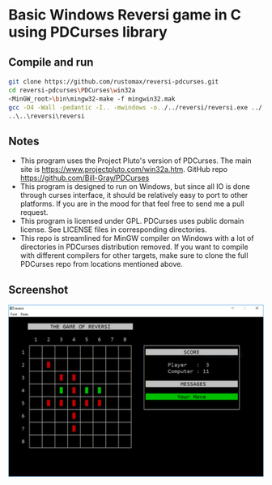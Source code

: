 # Basic Windows Reversi game in C using PDCurses library

## Compile and run

```sh
git clone https://github.com/rustomax/reversi-pdcurses.git
cd reversi-pdcurses\PDCurses\win32a
<MinGW_root>\bin\mingw32-make -f mingwin32.mak
gcc -O4 -Wall -pedantic -I.. -mwindows -o../../reversi/reversi.exe ../../reversi/main.c pdcurses.a -lgdi32 -lcomdlg32 -std=c11
..\..\reversi\reversi
```

## Notes

- This program uses the Project Pluto's version of PDCurses. The main site is https://www.projectpluto.com/win32a.htm. GitHub repo https://github.com/Bill-Gray/PDCurses
- This program is designed to run on Windows, but since all IO is done through curses interface, it should be relatively easy to port to other platforms. If you are in the mood for that feel free to send me a pull request.
- This program is licensed under GPL. PDCurses uses public domain license. See LICENSE files in corresponding directories.
- This repo is streamlined for MinGW compiler on Windows with a lot of directories in PDCurses distribution removed. If you want to compile with different compilers for other targets, make sure to clone the full PDCurses repo from locations mentioned above.

## Screenshot
![Reversi for Windows Cosole](screenshot.png?raw=true)
